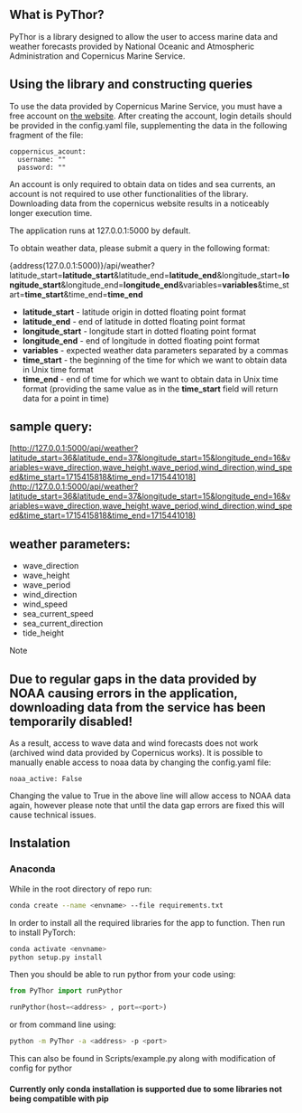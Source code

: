 ## What is PyThor?
PyThor is a library designed to allow the user to access marine data and weather forecasts provided by National Oceanic and Atmospheric Administration and Copernicus Marine Service.

## Using the library and constructing queries
To use the data provided by Copernicus Marine Service, you must have a free account on [the website](https://data.marine.copernicus.eu/register). After creating the account, login details should be provided in the config.yaml file, supplementing the data in the following fragment of the file:
```
coppernicus_acount:
  username: ""
  password: ""
```
An account is only required to obtain data on tides and sea currents, an account is not required to use other functionalities of the library.
Downloading data from the copernicus website results in a noticeably longer execution time.

The application runs at 127.0.0.1:5000 by default.

To obtain weather data, please submit a query in the following format:

{address(127.0.0.1:5000)}/api/weather?latitude_start=**latitude_start**&latitude_end=**latitude_end**&longitude_start=**longitude_start**&longitude_end=**longitude_end**&variables=**variables**&time_start=**time_start**&time_end=**time_end**

- **latitude_start** - latitude origin in dotted floating point format
- **latitude_end** - end of latitude in dotted floating point format
- **longitude_start** - longitude start in dotted floating point format
- **longitude_end** - end of longitude in dotted floating point format
- **variables** - expected weather data parameters separated by a commas
- **time_start** - the beginning of the time for which we want to obtain data in Unix time format
- **time_end** - end of time for which we want to obtain data in Unix time format (providing the same value as in the **time_start** field will return data for a point in time)


## sample query:
[http://127.0.0.1:5000/api/weather?latitude_start=36&latitude_end=37&longitude_start=15&longitude_end=16&variables=wave_direction,wave_height,wave_period,wind_direction,wind_speed&time_start=1715415818&time_end=1715441018](http://127.0.0.1:5000/api/weather?latitude_start=36&latitude_end=37&longitude_start=15&longitude_end=16&variables=wave_direction,wave_height,wave_period,wind_direction,wind_speed&time_start=1715415818&time_end=1715441018)

## weather parameters:
- wave_direction 
- wave_height
- wave_period
- wind_direction
- wind_speed
- sea_current_speed
- sea_current_direction
- tide_height
  
> [!NOTE]
> ## Due to regular gaps in the data provided by NOAA causing errors in the application, downloading data from the service has been temporarily disabled!
> As a result, access to wave data and wind forecasts does not work (archived wind data provided by Copernicus works). 
> It is possible to manually enable access to noaa data by changing the config.yaml file:
> ```
> noaa_active: False
> ```
> Changing the value to True in the above line will allow access to NOAA data again, however please note that until the data gap errors are fixed this will cause technical issues.

## Instalation
### Anaconda
While in the root directory of repo run: 
```bash
conda create --name <envname> --file requirements.txt
``` 
In order to install all the required libraries for the app to function. 
Then run to install PyTorch:
``` bash
conda activate <envname> 
python setup.py install
```
Then you should be able to run pythor from your code using:
```python
from PyThor import runPythor

runPythor(host=<address> , port=<port>)
```
or from command line using:
```bash
python -m PyThor -a <address> -p <port>
```
This can also be found in Scripts/example.py along with modification of config for pythor
#### Currently only conda installation is supported due to some libraries not being compatible with pip
